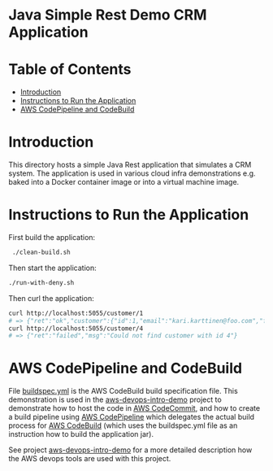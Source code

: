 # Java Simple Rest Demo CRM Application  <!-- omit in toc -->


# Table of Contents  <!-- omit in toc -->
- [Introduction](#introduction)
- [Instructions to Run the Application](#instructions-to-run-the-application)
- [AWS CodePipeline and CodeBuild](#aws-codepipeline-and-codebuild)


# Introduction

This directory hosts a simple Java Rest application that simulates a CRM system. The application is used in various cloud infra demonstrations e.g. baked into a Docker container image or into a virtual machine image.


# Instructions to Run the Application

First build the application:

```bash
 ./clean-build.sh
```

Then start the application:

```bash
./run-with-deny.sh 
```

Then curl the application:

```bash
curl http://localhost:5055/customer/1
# => {"ret":"ok","customer":{"id":1,"email":"kari.karttinen@foo.com","firstName":"Kari","lastName":"Karttinen"}}
curl http://localhost:5055/customer/4
# => {"ret":"failed","msg":"Could not find customer with id 4"}
```


# AWS CodePipeline and CodeBuild

File [buildspec.yml](buildspec.yml) is the AWS CodeBuild build specification file. This demonstration is used in the [aws-devops-intro-demo](https://github.com/tieto-pc/aws-devops-intro-demo) project to demonstrate how to host the code in [AWS CodeCommit](https://aws.amazon.com/codecommit/), and how to create a build pipeline using [AWS CodePipeline](https://aws.amazon.com/codepipeline/) which delegates the actual build process for [AWS CodeBuild](https://aws.amazon.com/codebuild/) (which uses the buildspec.yml file as an instruction how to build the application jar).

See project [aws-devops-intro-demo](https://github.com/tieto-pc/aws-devops-intro-demo) for a more detailed description how the AWS devops tools are used with this project.

